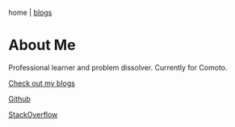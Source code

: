 home | [blogs](./blogs)

# About Me

Professional learner and problem dissolver. Currently for Comoto.

[Check out my blogs](./blogs)

[Github](https://github.com/jamesSampica)

[StackOverflow](https://stackoverflow.com/users/1950321/james-sampica)